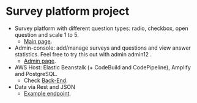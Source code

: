 # Survey platform project

- Survey platform with different question types: radio, checkbox, open question and scale 1 to 5.
  - [Main page](https://awsproject.link).
- Admin-console: add/manage surveys and questions and view answer statistics. Feel free to try this out with admin admin12 .
  - [Admin page](https://admin.awsproject.link).
- AWS Host: Elastic Beanstalk (+ CodeBuild and CodePipeline), Amplify and PostgreSQL.
  - Check [Back-End](https://github.com/S1nd5/surveyplatform_backend).
- Data via Rest and JSON
  - [Example endpoint](https://json.awsproject.link/surveys). 
